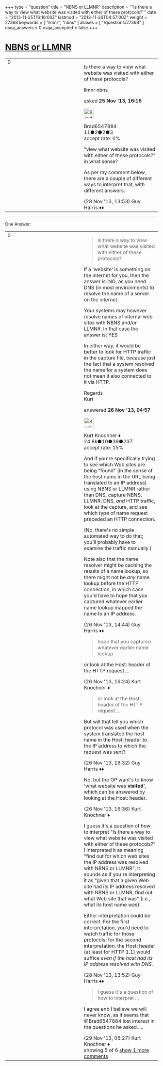 +++
type = "question"
title = "NBNS or LLMNR"
description = '''Is there a way to view what website was visited with either of these protocols?'''
date = "2013-11-25T16:16:00Z"
lastmod = "2013-11-26T04:57:00Z"
weight = 27368
keywords = [ "llmnr", "nbns" ]
aliases = [ "/questions/27368" ]
osqa_answers = 0
osqa_accepted = false
+++

<div class="headNormal">

# [NBNS or LLMNR](/questions/27368/nbns-or-llmnr)

</div>

<div id="main-body">

<div id="askform">

<table id="question-table" style="width:100%;"><colgroup><col style="width: 50%" /><col style="width: 50%" /></colgroup><tbody><tr class="odd"><td style="width: 30px; vertical-align: top"><div class="vote-buttons"><div id="post-27368-score" class="post-score" title="current number of votes">0</div><div id="favorite-count" class="favorite-count"></div></div></td><td><div id="item-right"><div class="question-body"><p>Is there a way to view what website was visited with either of these protocols?</p></div><div id="question-tags" class="tags-container tags">llmnr nbns</div><div id="question-controls" class="post-controls"></div><div class="post-update-info-container"><div class="post-update-info post-update-info-user"><p>asked <strong>25 Nov '13, 16:16</strong></p><img src="https://secure.gravatar.com/avatar/e9f275152d7fc32f8e59c4421b5e32f8?s=32&amp;d=identicon&amp;r=g" class="gravatar" width="32" height="32" alt="Brad6547884&#39;s gravatar image" /><p>Brad6547884<br />
<span class="score" title="11 reputation points">11</span><span title="2 badges"><span class="badge1">●</span><span class="badgecount">2</span></span><span title="2 badges"><span class="silver">●</span><span class="badgecount">2</span></span><span title="3 badges"><span class="bronze">●</span><span class="badgecount">3</span></span><br />
<span class="accept_rate" title="Rate of the user&#39;s accepted answers">accept rate:</span> <span title="Brad6547884 has no accepted answers">0%</span></p></div></div><div id="comments-container-27368" class="comments-container"><span id="27542"></span><div id="comment-27542" class="comment"><div id="post-27542-score" class="comment-score"></div><div class="comment-text"><p>"view what website was visited with either of these protocols?" in what sense?</p><p>As per my comment below, there are a couple of different ways to interpret that, with different answers.</p></div><div id="comment-27542-info" class="comment-info"><span class="comment-age">(28 Nov '13, 13:53)</span> Guy Harris ♦♦</div></div></div><div id="comment-tools-27368" class="comment-tools"></div><div class="clear"></div><div id="comment-27368-form-container" class="comment-form-container"></div><div class="clear"></div></div></td></tr></tbody></table>

------------------------------------------------------------------------

<div class="tabBar">

<span id="sort-top"></span>

<div class="headQuestions">

One Answer:

</div>

</div>

<span id="27418"></span>

<div id="answer-container-27418" class="answer">

<table style="width:100%;"><colgroup><col style="width: 50%" /><col style="width: 50%" /></colgroup><tbody><tr class="odd"><td style="width: 30px; vertical-align: top"><div class="vote-buttons"><div id="post-27418-score" class="post-score" title="current number of votes">0</div></div></td><td><div class="item-right"><div class="answer-body"><blockquote><p>Is there a way to view what website was visited with either of these protocols?</p></blockquote><p>If a 'website' is something on the internet for you, then the answer is: NO, as you need DNS (in most environments) to resolve the name of a server on the internet.</p><p>Your systems may however resolve names of internal web sites with NBNS and/or LLMNR. In that case the answer is: YES</p><p>In either way, it would be better to look for HTTP traffic in the capture file, because just the fact that a system resolved the name for a system does not mean it also connected to it via HTTP.</p><p>Regards<br />
Kurt</p></div><div class="answer-controls post-controls"></div><div class="post-update-info-container"><div class="post-update-info post-update-info-user"><p>answered <strong>26 Nov '13, 04:57</strong></p><img src="https://secure.gravatar.com/avatar/23b7bf5b13bc2c98b2e8aa9869ca5d75?s=32&amp;d=identicon&amp;r=g" class="gravatar" width="32" height="32" alt="Kurt%20Knochner&#39;s gravatar image" /><p>Kurt Knochner ♦<br />
<span class="score" title="24767 reputation points"><span>24.8k</span></span><span title="10 badges"><span class="badge1">●</span><span class="badgecount">10</span></span><span title="39 badges"><span class="silver">●</span><span class="badgecount">39</span></span><span title="237 badges"><span class="bronze">●</span><span class="badgecount">237</span></span><br />
<span class="accept_rate" title="Rate of the user&#39;s accepted answers">accept rate:</span> <span title="Kurt Knochner has 344 accepted answers">15%</span> </br></p></div></div><div id="comments-container-27418" class="comments-container"><span id="27457"></span><div id="comment-27457" class="comment"><div id="post-27457-score" class="comment-score"></div><div class="comment-text"><p>And if you're specifically trying to see which Web sites are being "found" (in the sense of the host name in the URL being translated to an IP address) using NBNS or LLMNR rather than DNS, capture NBNS, LLMNR, DNS, <em>and</em> HTTP traffic, look at the capture, and see which type of name request preceded an HTTP connection.</p><p>(No, there's no simple automated way to do that; you'll probably have to examine the traffic manually.)</p><p>Note also that the name resolver might be caching the results of a name lookup, so there might not be <em>any</em> name lookup before the HTTP connection, in which case you'd have to hope that you captured whatever earlier name lookup mapped the name to an IP address.</p></div><div id="comment-27457-info" class="comment-info"><span class="comment-age">(26 Nov '13, 14:44)</span> Guy Harris ♦♦</div></div><span id="27458"></span><div id="comment-27458" class="comment"><div id="post-27458-score" class="comment-score"></div><div class="comment-text"><blockquote><p>hope that you captured whatever earlier name lookup</p></blockquote><p>or look at the Host: header of the HTTP request....</p></div><div id="comment-27458-info" class="comment-info"><span class="comment-age">(26 Nov '13, 16:24)</span> Kurt Knochner ♦</div></div><span id="27459"></span><div id="comment-27459" class="comment"><div id="post-27459-score" class="comment-score"></div><div class="comment-text"><blockquote><p>or look at the Host: header of the HTTP request....</p></blockquote><p>But will that tell you which protocol was used when the system translated the host name in the Host: header to the IP address to which the request was sent?</p></div><div id="comment-27459-info" class="comment-info"><span class="comment-age">(26 Nov '13, 16:32)</span> Guy Harris ♦♦</div></div><span id="27460"></span><div id="comment-27460" class="comment"><div id="post-27460-score" class="comment-score"></div><div class="comment-text"><p>No, but the OP want's to know 'what website was <strong>visited</strong>', which can be answered by looking at the Host: header.</p></div><div id="comment-27460-info" class="comment-info"><span class="comment-age">(26 Nov '13, 16:36)</span> Kurt Knochner ♦</div></div><span id="27541"></span><div id="comment-27541" class="comment"><div id="post-27541-score" class="comment-score"></div><div class="comment-text"><p>I guess it's a question of how to interpret "Is there a way to view what website was visited with either of these protocols?" I interpreted it as meaning "find out for which web sites the IP address was resolved with NBNS or LLMNR"; it sounds as if you're interpreting it as "given that a given Web site had its IP address resolved with NBNS or LLMNR, find out what Web site that was" (i.e., what its host name was).</p><p>Either interpretation could be correct. For the first interpretation, you'd need to watch traffic for those protocols; for the second interpretation, the Host: header (at least for HTTP 1.1) would suffice <em>even if the host had its IP address resolved with DNS</em>.</p></div><div id="comment-27541-info" class="comment-info"><span class="comment-age">(28 Nov '13, 13:52)</span> Guy Harris ♦♦</div></div><span id="27564"></span><div id="comment-27564" class="comment not_top_scorer"><div id="post-27564-score" class="comment-score"></div><div class="comment-text"><blockquote><p>I guess it's a question of how to interpret ...</p></blockquote><p>I agree and I believe we will never know, as it seems that @Brad6547884 lost interest in the questions he asked ....</p></div><div id="comment-27564-info" class="comment-info"><span class="comment-age">(29 Nov '13, 06:27)</span> Kurt Knochner ♦</div></div></div><div id="comment-tools-27418" class="comment-tools"><span class="comments-showing"> showing 5 of 6 </span> <a href="#" class="show-all-comments-link">show 1 more comments</a></div><div class="clear"></div><div id="comment-27418-form-container" class="comment-form-container"></div><div class="clear"></div></div></td></tr></tbody></table>

</div>

<div class="paginator-container-left">

</div>

</div>

</div>


